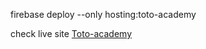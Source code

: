 firebase deploy --only hosting:toto-academy


check live site
[Toto-academy](https://toto-academy.web.app)